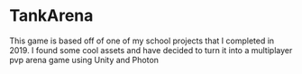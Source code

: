 # TankArena
This game is based off of one of my school projects that I completed in 2019. I found some cool assets and have decided to turn it into a multiplayer pvp arena game using Unity and Photon
